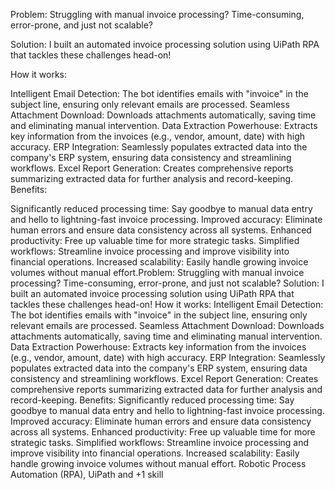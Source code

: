 Problem: Struggling with manual invoice processing? Time-consuming, error-prone, and just not scalable?

Solution: I built an automated invoice processing solution using UiPath RPA that tackles these challenges head-on!

How it works:

Intelligent Email Detection: The bot identifies emails with "invoice" in the subject line, ensuring only relevant emails are processed.
Seamless Attachment Download: Downloads attachments automatically, saving time and eliminating manual intervention.
Data Extraction Powerhouse: Extracts key information from the invoices (e.g., vendor, amount, date) with high accuracy.
ERP Integration: Seamlessly populates extracted data into the company's ERP system, ensuring data consistency and streamlining workflows.
Excel Report Generation: Creates comprehensive reports summarizing extracted data for further analysis and record-keeping.
Benefits:

Significantly reduced processing time: Say goodbye to manual data entry and hello to lightning-fast invoice processing.
Improved accuracy: Eliminate human errors and ensure data consistency across all systems.
Enhanced productivity: Free up valuable time for more strategic tasks.
Simplified workflows: Streamline invoice processing and improve visibility into financial operations.
Increased scalability: Easily handle growing invoice volumes without manual effort.Problem: Struggling with manual invoice processing? Time-consuming, error-prone, and just not scalable? Solution: I built an automated invoice processing solution using UiPath RPA that tackles these challenges head-on! How it works: Intelligent Email Detection: The bot identifies emails with "invoice" in the subject line, ensuring only relevant emails are processed. Seamless Attachment Download: Downloads attachments automatically, saving time and eliminating manual intervention. Data Extraction Powerhouse: Extracts key information from the invoices (e.g., vendor, amount, date) with high accuracy. ERP Integration: Seamlessly populates extracted data into the company's ERP system, ensuring data consistency and streamlining workflows. Excel Report Generation: Creates comprehensive reports summarizing extracted data for further analysis and record-keeping. Benefits: Significantly reduced processing time: Say goodbye to manual data entry and hello to lightning-fast invoice processing. Improved accuracy: Eliminate human errors and ensure data consistency across all systems. Enhanced productivity: Free up valuable time for more strategic tasks. Simplified workflows: Streamline invoice processing and improve visibility into financial operations. Increased scalability: Easily handle growing invoice volumes without manual effort.
Robotic Process Automation (RPA), UiPath and +1 skill
